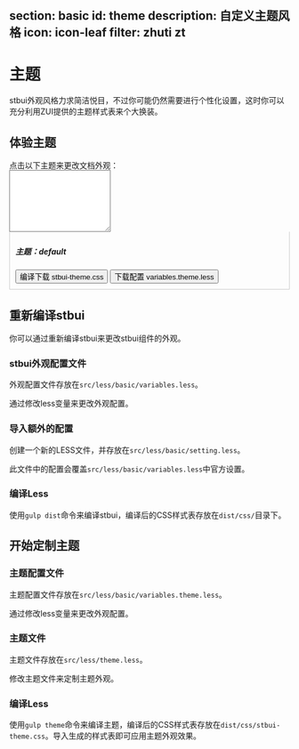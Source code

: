 ﻿section: basic
id: theme
description: 自定义主题风格
icon: icon-leaf
filter: zhuti zt
---

# 主题

<style>
.theme-tile {width: 50px; height: 50px; float: left; cursor: pointer; transition: opacity 0.2s; position: relative; padding: 10px; margin-right: 10px;}
.theme-tile:hover {opacity: 0.9}
.theme-tile > .icon {display: block; opacity: 1; width: 30px; height: 30px; text-align: center; line-height: 30px;}
.theme-tile > .icon:before {opacity: 0; display: block;}
.theme-tile.active > .icon:before {opacity: 1}
body.theme-changing .theme-tile.active > .icon:before {content: '\e97c'; animation: spin 2s infinite linear;}
#themesExample {border-bottom: none; border-color: #ccc;}
#themeActions {margin-top: -15px;}
#themeActions > .toolbar {padding: 5px 10px 10px; border: 1px solid #ccc; border-top: none}
body.lte-ie-9 #themeActions > .toolbar {display: none}
#themeVariablesLess {border-radius: 0}
</style>

stbui外观风格力求简洁悦目，不过你可能仍然需要进行个性化设置，这时你可以充分利用ZUI提供的主题样式表来个大换装。

## 体验主题

点击以下主题来更改文档外观：

<div class="example themes clearfix hl-primary" id="themesExample">
</div>

<div id="themeActions" class="hl-primary copyable">
  <textarea name="themeVariablesLess" id="themeVariablesLess" rows="7" class="form-control copyable-target"></textarea>
  <div class="toolbar">
    <h5>主题：<span id="currentThemeName">default</span></h5>
    <button type="button" class="btn btn-primary" id="downloadThemeCss">编译下载 stbui-theme.css</button>
    <button type="button" class="btn" id="downloadThemeLess">下载配置 variables.theme.less</button>
  </div>
</div>

## 重新编译stbui

你可以通过重新编译stbui来更改stbui组件的外观。

### stbui外观配置文件

外观配置文件存放在`src/less/basic/variables.less`。

通过修改less变量来更改外观配置。

### 导入额外的配置

创建一个新的LESS文件，并存放在`src/less/basic/setting.less`。

此文件中的配置会覆盖`src/less/basic/variables.less`中官方设置。

### 编译Less

使用`gulp dist`命令来编译stbui，编译后的CSS样式表存放在`dist/css/`目录下。

## 开始定制主题

### 主题配置文件

主题配置文件存放在`src/less/basic/variables.theme.less`。

通过修改less变量来更改外观配置。

### 主题文件

主题文件存放在`src/less/theme.less`。

修改主题文件来定制主题外观。

### 编译Less

使用`gulp theme`命令来编译主题，编译后的CSS样式表存放在`dist/css/stbui-theme.css`。导入生成的样式表即可应用主题外观效果。

